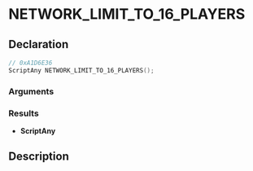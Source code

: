 # NETWORK_LIMIT_TO_16_PLAYERS

## Declaration
```cpp
// 0xA1D6E36
ScriptAny NETWORK_LIMIT_TO_16_PLAYERS();
```

### Arguments

### Results
- **ScriptAny**

## Description
